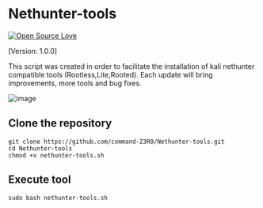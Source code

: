 # Nethunter-tools
[![Open Source Love](https://badges.frapsoft.com/os/v1/open-source.svg?v=102)](https://github.com/command-z3r0?tab=repositories) 

[Version: 1.0.0]

This script was created in order to facilitate the installation of kali nethunter compatible tools (Rootless,Lite,Rooted). Each update will bring improvements, more tools and bug fixes.

![image](https://raw.githubusercontent.com/command-Z3R0/Nethunter-tools/main/Nethunter-tools.png)


## Clone the repository
```shell
git clone https://github.com/command-Z3R0/Nethunter-tools.git
cd Nethunter-tools
chmod +x nethunter-tools.sh
```
## Execute tool
```shell
sudo bash nethunter-tools.sh

